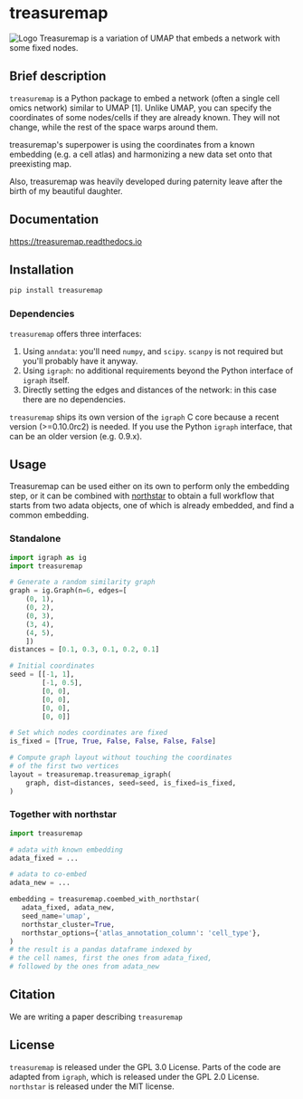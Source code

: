 # treasuremap
![Logo](https://raw.githubusercontent.com/iosonofabio/treasuremap/master/docs/_static/logo.png)
Treasuremap is a variation of UMAP that embeds a network with some fixed nodes.

## Brief description
`treasuremap` is a Python package to embed a network (often a single cell omics network) similar to UMAP [1]. Unlike UMAP, you can
specify the coordinates of some nodes/cells if they are already known. They will not change, while the rest of the space warps around them.

treasuremap's superpower is using the coordinates from a known embedding (e.g. a cell atlas) and harmonizing a new data set onto that preexisting map.

Also, treasuremap was heavily developed during paternity leave after the birth of my beautiful daughter.

## Documentation
https://treasuremap.readthedocs.io

## Installation
```bash
pip install treasuremap
```

### Dependencies
`treasuremap` offers three interfaces:

1. Using `anndata`: you'll need `numpy`, and `scipy`. `scanpy` is not required but you'll probably have it anyway.
2. Using `igraph`: no additional requirements beyond the Python interface of `igraph` itself.
3. Directly setting the edges and distances of the network: in this case there are no dependencies.

`treasuremap` ships its own version of the `igraph` C core because a recent version (>=0.10.0rc2) is needed. If you use the Python `igraph` interface, that can be an older version (e.g. 0.9.x).

## Usage
Treasuremap can be used either on its own to perform only the embedding step, or it can be combined with [northstar](https://github.com/northstaratlas/northstar) to obtain a full workflow that starts from two adata objects, one of which is already embedded, and find a common embedding.

### Standalone
```python
import igraph as ig
import treasuremap

# Generate a random similarity graph
graph = ig.Graph(n=6, edges=[
    (0, 1),
    (0, 2),
    (0, 3),
    (3, 4),
    (4, 5),
    ])
distances = [0.1, 0.3, 0.1, 0.2, 0.1]

# Initial coordinates
seed = [[-1, 1],
        [-1, 0.5],
        [0, 0],
        [0, 0],
        [0, 0],
        [0, 0]]

# Set which nodes coordinates are fixed
is_fixed = [True, True, False, False, False, False]

# Compute graph layout without touching the coordinates
# of the first two vertices
layout = treasuremap.treasuremap_igraph(
    graph, dist=distances, seed=seed, is_fixed=is_fixed,
)
```

### Together with northstar
```python
import treasuremap

# adata with known embedding
adata_fixed = ...

# adata to co-embed
adata_new = ...

embedding = treasuremap.coembed_with_northstar(
   adata_fixed, adata_new,
   seed_name='umap',
   northstar_cluster=True,
   northstar_options={'atlas_annotation_column': 'cell_type'},
)
# the result is a pandas dataframe indexed by
# the cell names, first the ones from adata_fixed,
# followed by the ones from adata_new
```

## Citation
We are writing a paper describing `treasuremap`

## License
`treasuremap` is released under the GPL 3.0 License.
Parts of the code are adapted from `igraph`, which is released under the GPL 2.0 License.
`northstar` is released under the MIT license.

